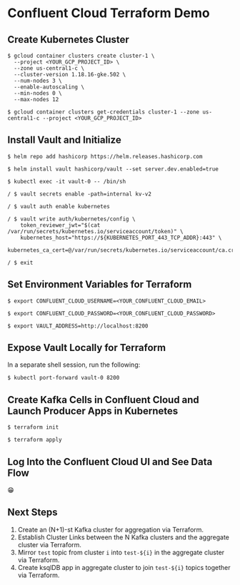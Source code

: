 # Confluent Cloud Terraform Demo

## Create Kubernetes Cluster

```
$ gcloud container clusters create cluster-1 \
  --project <YOUR_GCP_PROJECT_ID> \
  --zone us-central1-c \
  --cluster-version 1.18.16-gke.502 \
  --num-nodes 3 \
  --enable-autoscaling \
  --min-nodes 0 \
  --max-nodes 12

$ gcloud container clusters get-credentials cluster-1 --zone us-central1-c --project <YOUR_GCP_PROJECT_ID>
```

## Install Vault and Initialize

```
$ helm repo add hashicorp https://helm.releases.hashicorp.com

$ helm install vault hashicorp/vault --set server.dev.enabled=true

$ kubectl exec -it vault-0 -- /bin/sh

/ $ vault secrets enable -path=internal kv-v2

/ $ vault auth enable kubernetes

/ $ vault write auth/kubernetes/config \
    token_reviewer_jwt="$(cat /var/run/secrets/kubernetes.io/serviceaccount/token)" \
    kubernetes_host="https://${KUBERNETES_PORT_443_TCP_ADDR}:443" \
    kubernetes_ca_cert=@/var/run/secrets/kubernetes.io/serviceaccount/ca.crt

/ $ exit
```

## Set Environment Variables for Terraform

```
$ export CONFLUENT_CLOUD_USERNAME=<YOUR_CONFLUENT_CLOUD_EMAIL>

$ export CONFLUENT_CLOUD_PASSWORD=<YOUR_CONFLUENT_CLOUD_PASSWORD>

$ export VAULT_ADDRESS=http://localhost:8200
```

## Expose Vault Locally for Terraform

In a separate shell session, run the following:

```
$ kubectl port-forward vault-0 8200
```

## Create Kafka Cells in Confluent Cloud and Launch Producer Apps in Kubernetes

```
$ terraform init

$ terraform apply
```

## Log Into the Confluent Cloud UI and See Data Flow

😁

## Next Steps

1. Create an (N+1)-st Kafka cluster for aggregation via Terraform.
1. Establish Cluster Links between the N Kafka clusters and the aggregate cluster via Terraform.
1. Mirror `test` topic from cluster `i` into `test-${i}` in the aggregate cluster via Terraform.
1. Create ksqlDB app in aggregate cluster to join `test-${i}` topics together via Terraform.